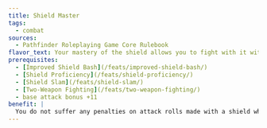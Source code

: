 ```yaml
---
title: Shield Master
tags:
  - combat
sources:
  - Pathfinder Roleplaying Game Core Rulebook
flavor_text: Your mastery of the shield allows you to fight with it without hindrance.
prerequisites:
  - [Improved Shield Bash](/feats/improved-shield-bash/)
  - [Shield Proficiency](/feats/shield-proficiency/)
  - [Shield Slam](/feats/shield-slam/)
  - [Two-Weapon Fighting](/feats/two-weapon-fighting/)
  - base attack bonus +11
benefit: |
  You do not suffer any penalties on attack rolls made with a shield while you are wielding another weapon. Add your shield's enhancement bonus to attacks and damage rolls made with the shield as if it was a weapon enhancement bonus.
---
```


